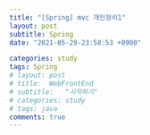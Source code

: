 ```yaml
---
title: "[Spring] mvc 개인정리1"
layout: post
subtitle: Spring
date: "2021-05-29-23:58:53 +0900"

categories: study
tags: Spring
# layout: post
# title:  WebFrontEnd
# subtitle:   "시작하기"
# categories: study
# tags: java
comments: true
---
```


